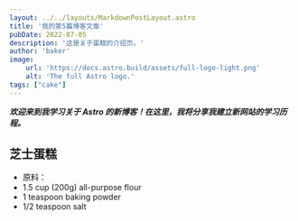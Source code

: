 ```yaml
---
layout: ../../layouts/MarkdownPostLayout.astro
title: '我的第5篇博客文章'
pubDate: 2022-07-05
description: '这是关于蛋糕的介绍页。'
author: 'baker'
image:
    url: 'https://docs.astro.build/assets/full-logo-light.png'
    alt: 'The full Astro logo.'
tags: ["cake"]
---
```


***欢迎来到我学习关于 Astro 的新博客！在这里，我将分享我建立新网站的学习历程。***

 ## 芝士蛋糕
 - 原料：
 - 1.5 cup (200g) all-purpose flour
 - 1 teaspoon baking powder
 - 1/2 teaspoon salt